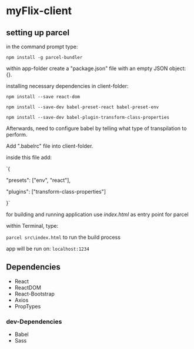 # myFlix-client

## setting up parcel

in the command prompt type:

`npm install -g parcel-bundler`

within app-folder create a "package.json" file with an empty JSON object: {}.

installing necessary dependencies in client-folder:

`npm install --save react-dom`

`npm install --save-dev babel-preset-react babel-preset-env`

`npm install --save-dev babel-plugin-transform-class-properties`

Afterwards, need to configure babel by telling what type of transpilation to perform.

Add ".babelrc" file into client-folder.

inside this file add:

`{
  
   "presets": ["env", "react"],

   "plugins": ["transform-class-properties"]

 }`

for building and running application use *index.html* as entry point for parcel

within Terminal, type:

`parcel src\index.html` to run the build process

app will be run on: `localhost:1234`

## Dependencies

+ React
+ ReactDOM
+ React-Bootstrap
+ Axios
+ PropTypes

### dev-Dependencies

+ Babel
+ Sass
